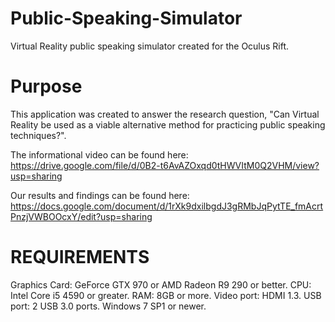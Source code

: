 # Public-Speaking-Simulator
Virtual Reality public speaking simulator created for the Oculus Rift.

# Purpose 
This application was created to answer the research question, "Can Virtual Reality be used as a viable alternative method for practicing public speaking techniques?". 

The informational video can be found here:  
https://drive.google.com/file/d/0B2-t6AvAZOxqd0tHWVItM0Q2VHM/view?usp=sharing

Our results and findings can be found here:  
https://docs.google.com/document/d/1rXk9dxilbgdJ3gRMbJqPytTE_fmAcrtPnzjVWBOOcxY/edit?usp=sharing

# REQUIREMENTS
Graphics Card: GeForce GTX 970 or AMD Radeon R9 290 or better.
CPU: Intel Core i5 4590 or greater.
RAM: 8GB or more.
Video port: HDMI 1.3.
USB port: 2 USB 3.0 ports.
Windows 7 SP1 or newer.
